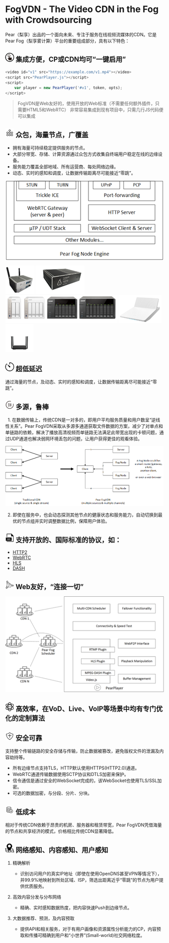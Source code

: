 # FogVDN - The Video CDN in the Fog with Crowdsourcing

  Pear（梨享）出品的一个面向未来、专注于服务在线视频流媒体的CDN。它是Pear Fog（梨享雾计算）平台的重要组成部分，具有以下特色：

## <img src="fig/icon/一键接入.png" width="28"> 集成方便，CP或CDN均可“一键启用”

``` js
<video id="v1" src="https://example.com/v1.mp4"></video>
<script src="PearPlayer.js"></script>
<script>
    var player = new PearPlayer('#v1', token, opts);
</script>
```

> FogVDN是Web友好的，使用开放的Web标准（不需要任何额外插件，只需要HTML5和WebRTC）
> 非常容易集成到现有项目中，只需几行JS代码便可以集成

## <img src="fig/icon/海量规模.png" width="28"> 众包，海量节点，广覆盖

   - 拥有海量可持续稳定提供服务的节点。
   - 大部分带宽、存储、计算资源通过众包方式收集自终端用户稳定在线的边缘设备。
   - 服务能力覆盖全部地域、所有运营商、每处网络边缘。
   - 动态、实时的感知和调度，让数据传输距离尽可能接近“零跳”。

![节点架构](fig/pear-fog-node-engine.png)

<img src="fig/devices/PearSharingBox1.jpg" height="90"> <img src="fig/devices/PearSharingBox2.png" height="90"> <img src="fig/devices/QNAP.png" height="90"> <img src="fig/devices/newifi2.png" height="90"> <img src="fig/devices/newifi3.png" height="90">

## <img src="fig/icon/延迟.png" width="28"> 超低延迟

通过海量的节点，及动态、实时的感知和调度，让数据传输距离尽可能接近“零跳”。

## <img src="fig/icon/多通道.png" width="28"> 多源，鲁棒

   1. 在数据传输上，传统CDN是一对多的，即用户平均服务质量和用户数呈“逆线性关系”。Pear FogVDN采取从多源多通道获取文件数据的方案，减少了对单点和单链路的依赖，解决了播放高清视频而单链路无法满足此带宽出现的卡顿问题，通过UDP通道也解决弱网环境丢包的问题，让用户获得更佳的观看体验。

  ![multisources](fig/fogvdn_multisources.png)
  
   2. 即使在服务中，也会动态探测其他节点的健康状态和服务能力，自动切换到最优的节点组并实时调整数据比例，保障用户体验。

## <img src="fig/icon/iso.png" width="28"> 支持开放的、国际标准的协议，如：

   + [HTTP2](https://en.wikipedia.org/wiki/HTTP/2)
   + [WebRTC](https://webrtc.org/)
   + [HLS](https://developer.apple.com/streaming/)
   + [DASH](http://mpeg.chiariglione.org/standards/mpeg-dash)
  
## <img src="fig/icon/连接一切.png" width="28"> Web友好，“连接一切”

![播放器](fig/PearPlayer.png)

## <img src="fig/icon/智能算法.png" width="28"> 高效率，在VoD、Live、VoIP等场景中均有专门优化的定制算法

## <img src="fig/icon/安全.png" width="28"> 安全可靠

   支持整个传输链路的安全存储与传输，防止数据被篡改，避免版权文件的泄漏及内容劫持等。
   
   * 所有边缘节点支持TLS，HTTP默认使用HTTPS(HTTP2.0)通道。
   * WebRTC通道传输数据使用SCTP协议和DTLS加密来保护。
   * 信令通信是通过安全的WebSocket完成的，该WebSocket也使用TLS/SSL加密。
   * 可选的数据加密，与分段、分片、分块。

## <img src="fig/icon/降低成本.png" width="28"> 低成本

   相对于传统CDN依赖于昂贵的机房、服务器和租赁带宽，Pear FogVDN凭借海量的节点和共享经济的模式，价格相比传统CDN显著降低。

## <img src="fig/icon/地域统计.png" width="28"> 网络感知、内容感知、用户感知

   1. 精确解析
   
      * 识别访问用户的真实IP地址（即使在使用OpenDNS甚至VPN等情况下），并99.9%地映射到所处区域、ISP，筛选出距离近乎“零跳”的节点为用户提供优质服务。

   2. 高效内容分发与分布网络
   
      * 精确、实时感知数据热度，把内容快速Push到边缘节点。

   3. 大数据推荐、预测，及内容预取
   
      * 提供API和相关服务，对于有用户画像和资源属性分析能力的CP，内容预取和传播可精确到用户和“小世界”(Small-world)社交网络粒度。
